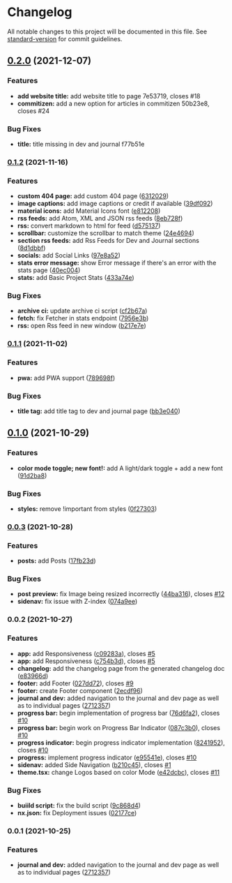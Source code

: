 # Changelog

All notable changes to this project will be documented in this file. See [standard-version](https://github.com/conventional-changelog/standard-version) for commit guidelines.

## [0.2.0](https://github.com/lbugasu/sandstorm/compare/v0.1.2...v0.2.0) (2021-12-07)

### Features

- **add website title:** add website title to page 7e53719, closes #18
- **commitizen:** add a new option for articles in commitizen 50b23e8, closes #24

### Bug Fixes

- **title:** title missing in dev and journal f77b51e

### [0.1.2](https://github.com/lbugasu/sandstorm/compare/v0.1.1...v0.1.2) (2021-11-16)

### Features

- **custom 404 page:** add custom 404 page ([6312029](https://github.com/lbugasu/sandstorm/commits/631202932f7e4475856c512c12a502549361af5d))
- **image captions:** add image captions or credit if available ([39df092](https://github.com/lbugasu/sandstorm/commits/39df0928b9314b4de63dfe183bf0622637ede2c5))
- **material icons:** add Material Icons font ([e812208](https://github.com/lbugasu/sandstorm/commits/e8122084a7532dfee90b9c38ab12a04c09a61603))
- **rss feeds:** add Atom, XML and JSON rss feeds ([8eb728f](https://github.com/lbugasu/sandstorm/commits/8eb728f32b7449f46ef1347edc58266f49ab53d3))
- **rss:** convert markdown to html for feed ([d575137](https://github.com/lbugasu/sandstorm/commits/d575137528b2f8f0cf4a22de74212cd02c507e88))
- **scrollbar:** customize the scrollbar to match theme ([24e4694](https://github.com/lbugasu/sandstorm/commits/24e4694085e0f18e7d023802c9bbc89468454fc5))
- **section rss feeds:** add Rss Feeds for Dev and Journal sections ([8d1dbbf](https://github.com/lbugasu/sandstorm/commits/8d1dbbf508a6582f0c6a64dc7a87479d4299c99b))
- **socials:** add Social Links ([97e8a52](https://github.com/lbugasu/sandstorm/commits/97e8a5265d6a852c3222fc8dafba06a84b8217c2))
- **stats error message:** show Error message if there's an error with the stats page ([40ec004](https://github.com/lbugasu/sandstorm/commits/40ec0047f9aa5d0d79e82649a2f5b63deb651bd8))
- **stats:** add Basic Project Stats ([433a74e](https://github.com/lbugasu/sandstorm/commits/433a74e6a22b60992694fcb5e6b4d7766d10e3f7))

### Bug Fixes

- **archive ci:** update archive ci script ([cf2b67a](https://github.com/lbugasu/sandstorm/commits/cf2b67ad779010aea855e8971c474edf8446586b))
- **fetch:** fix Fetcher in stats endpoint ([7956e3b](https://github.com/lbugasu/sandstorm/commits/7956e3bef2ad6df40bbbfedd41aba365ad94c026))
- **rss:** open Rss feed in new window ([b217e7e](https://github.com/lbugasu/sandstorm/commits/b217e7e4e9092514f7c04a06c65f79c28aaf3545))

### [0.1.1](https://github.com/lbugasu/sandstorm/compare/v0.1.0...v0.1.1) (2021-11-02)

### Features

- **pwa:** add PWA support ([789698f](https://github.com/lbugasu/sandstorm/commits/789698f37a009bb58fd3523c78d05ddeb166b9c6))

### Bug Fixes

- **title tag:** add title tag to dev and journal page ([bb3e040](https://github.com/lbugasu/sandstorm/commits/bb3e0400997ca09855ac121a63a2c82eb9c1ca58))

## [0.1.0](https://github.com/lbugasu/sandstorm/compare/v0.0.3...v0.1.0) (2021-10-29)

### Features

- **color mode toggle; new font!:** add A light/dark toggle + add a new font ([91d2ba8](https://github.com/lbugasu/sandstorm/commits/91d2ba825c8811a6ca4b8e23b678f50f60623f50))

### Bug Fixes

- **styles:** remove !important from styles ([0f27303](https://github.com/lbugasu/sandstorm/commits/0f27303a8b6813b07b563977ebb4a5c16549a1d6))

### [0.0.3](https://github.com/lbugasu/sandstorm/compare/v0.0.2...v0.0.3) (2021-10-28)

### Features

- **posts:** add Posts ([17fb23d](https://github.com/lbugasu/sandstorm/commits/17fb23d68eed2199b3df054927dd2a5149ba0abf))

### Bug Fixes

- **post preview:** fix Image being resized incorrectly ([44ba316](https://github.com/lbugasu/sandstorm/commits/44ba316429b65aed39115b4cf0e737c5df8f3fa0)), closes [#12](https://github.com/lbugasu/sandstorm/issues/12)
- **sidenav:** fix issue with Z-index ([074a9ee](https://github.com/lbugasu/sandstorm/commits/074a9ee0ef57e2493cd9de5e79eb598a171c897e))

### 0.0.2 (2021-10-27)

### Features

- **app:** add Responsiveness ([c09283a](https://github.com/lbugasu/sandstorm/commits/c09283aa6c5c52acb7599c8ad0fe50a6d8cc7cf3)), closes [#5](https://github.com/lbugasu/sandstorm/issues/5)
- **app:** add Responsiveness ([c754b3d](https://github.com/lbugasu/sandstorm/commits/c754b3d3d66930139167cbbae95d6dcb58983b97)), closes [#5](https://github.com/lbugasu/sandstorm/issues/5)
- **changelog:** add the changelog page from the generated changelog doc ([e83966d](https://github.com/lbugasu/sandstorm/commits/e83966d22eb1814175350ca58cd25ab749a5fcf4))
- **footer:** add Footer ([027dd72](https://github.com/lbugasu/sandstorm/commits/027dd72aac56d647b363b6821ac41b330972c75e)), closes [#9](https://github.com/lbugasu/sandstorm/issues/9)
- **footer:** create Footer component ([2ecdf96](https://github.com/lbugasu/sandstorm/commits/2ecdf96fbc679d9a2074d413df0d16c2494003df))
- **journal and dev:** added navigation to the journal and dev page as well as to individual pages ([2712357](https://github.com/lbugasu/sandstorm/commits/27123571955995194d3c553ccf4406d5ff065d5a))
- **progress bar:** begin implementation of progress bar ([76d6fa2](https://github.com/lbugasu/sandstorm/commits/76d6fa2ea2ac1e4e25054d8d9532ea4bf42a005e)), closes [#10](https://github.com/lbugasu/sandstorm/issues/10)
- **progress bar:** begin work on Progress Bar Indicator ([087c3b0](https://github.com/lbugasu/sandstorm/commits/087c3b0a773b6225f91ce8aa4ae1d65c802de775)), closes [#10](https://github.com/lbugasu/sandstorm/issues/10)
- **progress indicator:** begin progress indicator implementation ([8241952](https://github.com/lbugasu/sandstorm/commits/82419526ff54d1e357fbd0e12ad03901c1dec1be)), closes [#10](https://github.com/lbugasu/sandstorm/issues/10)
- **progress:** implement progress indicator ([e95541e](https://github.com/lbugasu/sandstorm/commits/e95541eaa4e1722c470cc822426ce3669a19a9a5)), closes [#10](https://github.com/lbugasu/sandstorm/issues/10)
- **sidenav:** added Side Navigation ([b210c45](https://github.com/lbugasu/sandstorm/commits/b210c458902060bf5f1417ea3e16b129b8836105)), closes [#1](https://github.com/lbugasu/sandstorm/issues/1)
- **theme.tsx:** change Logos based on color Mode ([e42dcbc](https://github.com/lbugasu/sandstorm/commits/e42dcbc9641bbf53995a431455b921cdb464d54d)), closes [#11](https://github.com/lbugasu/sandstorm/issues/11)

### Bug Fixes

- **buiild script:** fix the build script ([9c868d4](https://github.com/lbugasu/sandstorm/commits/9c868d46e094511ae95d9158a95271361e1099ca))
- **nx.json:** fix Deployment issues ([02177ce](https://github.com/lbugasu/sandstorm/commits/02177ce86a94e2c2f863661d3761a53700a7a2dc))

### 0.0.1 (2021-10-25)

### Features

- **journal and dev:** added navigation to the journal and dev page as well as to individual pages ([2712357](https://github.com/lbugasu/sandstorm/commits/27123571955995194d3c553ccf4406d5ff065d5a))
